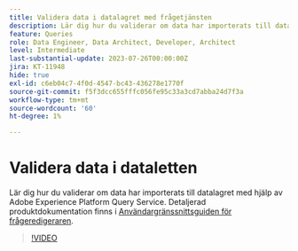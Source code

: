 ```yaml
---
title: Validera data i datalagret med frågetjänsten
description: Lär dig hur du validerar om data har importerats till datalagret med hjälp av Adobe Experience Platform Query Service.
feature: Queries
role: Data Engineer, Data Architect, Developer, Architect
level: Intermediate
last-substantial-update: 2023-07-26T00:00:00Z
jira: KT-11948
hide: true
exl-id: c6eb04c7-4f0d-4547-bc43-436278e1770f
source-git-commit: f5f3dcc655fffc056fe95c33a3cd7abba24d7f3a
workflow-type: tm+mt
source-wordcount: '60'
ht-degree: 1%

---
```


# Validera data i dataletten

Lär dig hur du validerar om data har importerats till datalagret med hjälp av Adobe Experience Platform Query Service. Detaljerad produktdokumentation finns i [Användargränssnittsguiden för frågeredigeraren](https://experienceleague.adobe.com/docs/experience-platform/query/home.html?lang=sv).

>[!VIDEO](https://video.tv.adobe.com/v/3416130?learn=on&enablevpops)
